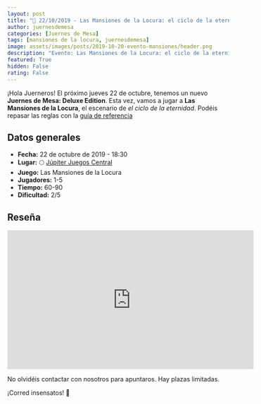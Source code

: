 ```yaml
---
layout: post
title: "🧐 22/10/2019 - Las Mansiones de la Locura: el ciclo de la eternidad"
author: juernesdemesa
categories: [Juernes de Mesa]
tags: [mansiones de la locura, juernesdemesa]
image: assets/images/posts/2019-10-20-evento-mansiones/header.png
description: "Evento: Las Mansiones de la Locura: el ciclo de la eternidad"
featured: True
hidden: False
rating: False
---
```


¡Hola Juerneros! El próximo jueves 22 de octubre, tenemos un nuevo **Juernes de Mesa: Deluxe Edition**. Esta vez, vamos a jugar a **Las Mansiones de la Locura**, el escenario de _el ciclo de la eternidad_. Podéis repasar las reglas con la [guía de referencia](/guia-mansiones)

## Datos generales

- **Fecha:** 22 de octubre de 2019 - 18:30
- **Lugar:** 🌕 [Júpiter Juegos Central](https://www.jupiterjuegos.com/tiendas/)
- **Juego:** Las Mansiones de la Locura
- **Jugadores:** 1-5
- **Tiempo:** 60-90
- **Dificultad:** 2/5

## Reseña

<iframe width="560" height="315" src="https://www.youtube.com/embed/soqfmniJJAQ" frameborder="0" allow="accelerometer; autoplay; encrypted-media; gyroscope; picture-in-picture" allowfullscreen></iframe>

No olvidéis contactar con nosotros para apuntaros. Hay plazas limitadas.

¡Corred insensatos! 🧙

